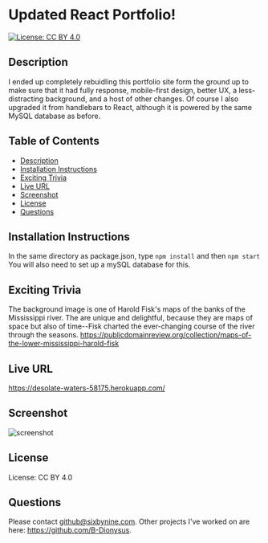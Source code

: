 # Updated React Portfolio!
[![License: CC BY 4.0](https://img.shields.io/badge/License-CC%20BY%204.0-lightgrey.svg)](https://creativecommons.org/licenses/by/4.0/)
## Description
I ended up completely rebuidling this portfolio site form the ground up to make sure that it had fully response, mobile-first design, better UX, a less-distracting background, and a host of other changes. Of course I also upgraded it from handlebars to React, although it is powered by the same MySQL database as before.

## Table of Contents
* [Description](#description)
* [Installation Instructions](#Installation%20Instructions)
* [Exciting Trivia](#Exciting%20Trivia)
* [Live URL](#Live%20URL)
* [Screenshot](#Screenshot)
* [License](#License)
* [Questions](#Questions)
## Installation Instructions
In the same directory as package.json, type ```npm install``` and then ``npm start``
You will also need to set up a mySQL database for this.
## Exciting Trivia
The background image is one of Harold Fisk's maps of the banks of the Mississippi river. The are unique and delightful, because they are maps of space but also of time--Fisk charted the ever-changing course of the river through the seasons.
https://publicdomainreview.org/collection/maps-of-the-lower-mississippi-harold-fisk
## Live URL
https://desolate-waters-58175.herokuapp.com/
## Screenshot
![screenshot](https://i.imgur.com/vfzGtfX.png)
## License
License: CC BY 4.0
## Questions
Please contact github@sixbynine.com.
Other projects I've worked on are here: https://github.com/B-Dionysus.
